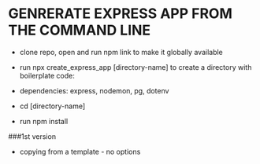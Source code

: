 # GENRERATE EXPRESS APP FROM THE COMMAND LINE

- clone repo, open and run npm link to make it globally available
- run npx create_express_app [directory-name] to create a directory with boilerplate code:


- dependencies: express, nodemon, pg, dotenv

- cd [directory-name] 
- run npm install

###1st version
- copying from a template - no options